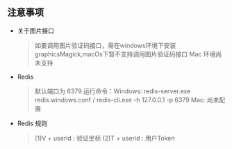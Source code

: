 ## 注意事项
 * 关于图片接口
    >如要调用图片验证码接口，需在windows环境下安装 graphicsMagick,macOs下暂不支持调用图片验证码接口
    > Mac 环境尚未支持
 * Redis
    >默认端口为 6379
    >运行命令：Windows: redis-server.exe redis.windows.conf / redis-cli.exe -h 127.0.0.1 -p 6379
    >         Mac: 尚未配置
 * Redis 规则
    >(1)V + userid : 验证坐标
    >(2)T + userid : 用户Token